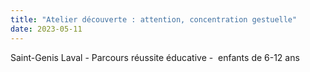 ```yaml
---
title: "Atelier découverte : attention, concentration gestuelle"
date: 2023-05-11
---
```


Saint-Genis Laval - Parcours réussite éducative -  enfants de 6-12 ans
